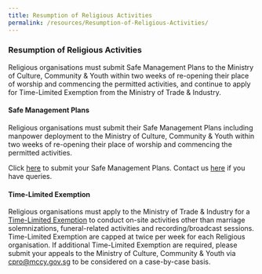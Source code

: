 ```yaml
---
title: Resumption of Religious Activities
permalink: /resources/Resumption-of-Religious-Activities/
---
```


### Resumption of Religious Activities
Religious organisations must submit Safe Management Plans to the Ministry of Culture, Community & Youth within two weeks of re-opening their place of worship and commencing the permitted activities, and continue to apply for Time-Limited Exemption from the Ministry of Trade & Industry. 

#### Safe Management Plans

Religious organisations must submit their Safe Management Plans including manpower deployment to the Ministry of Culture, Community & Youth within two weeks of re-opening their place of worship and commencing the permitted activities. 

Click [here](https://form.gov.sg/5ecb2fc6acd2650011501e5b) to submit your Safe Management Plans. Contact us [here](https://form.gov.sg/#!/5ea676523f72e70011cff5f1) if you have queries.

#### Time-Limited Exemption

Religious organisations must apply to the Ministry of Trade & Industry for a [Time-Limited Exemption](https://covid.gobusiness.gov.sg) to conduct on-site activities other than marriage solemnizations, funeral-related activities and recording/broadcast sessions. Time-Limited Exemption are capped at twice per week for each Religious organisation. If additional Time-Limited Exemption are required, please submit your appeals to the Ministry of Culture, Community & Youth via [cpro@mccy.gov.sg](mailto:cpro@mccy.gov.sg) to be considered on a case-by-case basis.  
